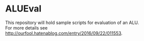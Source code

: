 # ALUEval
This repository will hold sample scripts for evaluation of an ALU.  
For more details see http://ourfool.hatenablog.com/entry/2016/09/22/011553.
